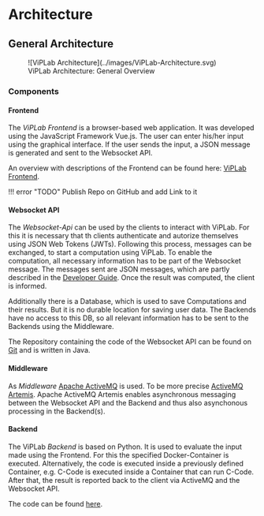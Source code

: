 # Architecture

## General Architecture

<figure markdown>
  ![ViPLab Architecture](../images/ViPLab-Architecture.svg)
  <figcaption>ViPLab Architecture: General Overview</figcaption>
</figure>

### Components

#### Frontend
The *ViPLab Frontend* is a browser-based web application. 
It was developed using the JavaScript Framework Vue.js. 
The user can enter his/her input using the graphical interface. 
If the user sends the input, a JSON message is generated and sent to the Websocket API.


An overview with descriptions of the Frontend can be found here: [ViPLab Frontend](../user/frontend.md).

!!! error "TODO"
    Publish Repo on GitHub and add Link to it

#### Websocket API

The *Websocket-Api* can be used by the clients to interact with ViPLab. 
For this it is necessary that th clients authenticate and autorize themselves using JSON Web Tokens (JWTs). 
Following this process, messages can be exchanged, to start a computation using ViPLab. 
To enable the computation, all necessary information has to be part of the Websocket message. 
The messages sent are JSON messages, which are partly described in the [Developer Guide](../developer/index.md). 
Once the result was computed, the client is informed. 

Additionally there is a Database, which is used to save Computations and their results. 
But it is no durable location for saving user data. 
The Backends have no access to this DB, so all relevant information has to be sent to the Backends using the Middleware. 

The Repository containing the code of the Websocket API can be found on [Git](https://github.com/VirtualProgrammingLab/viplab-websocket-api) and is written in Java. 

#### Middleware

As *Middleware* [Apache ActiveMQ](https://activemq.apache.org/) is used. 
To be more precise [ActiveMQ Artemis](https://activemq.apache.org/components/artemis/documentation/). 
Apache ActiveMQ Artemis enables asynchronous messaging between the Websocket API and the Backend and thus also asynchonous processing in the Backend(s).

#### Backend

The ViPLab *Backend* is based on Python. 
It is used to evaluate the input made using the Frontend. 
For this the specified Docker-Container is executed. 
Alternatively, the code is executed inside a previously defined Container, e.g. C-Code is executed inside a Container that can run C-Code. 
After that, the result is reported back to the client via ActiveMQ and the Websocket API.

The code can be found [here](https://github.com/VirtualProgrammingLab/ViPLab-Backend).